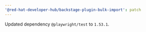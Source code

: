 ```yaml
---
'@red-hat-developer-hub/backstage-plugin-bulk-import': patch
---
```


Updated dependency `@playwright/test` to `1.53.1`.
